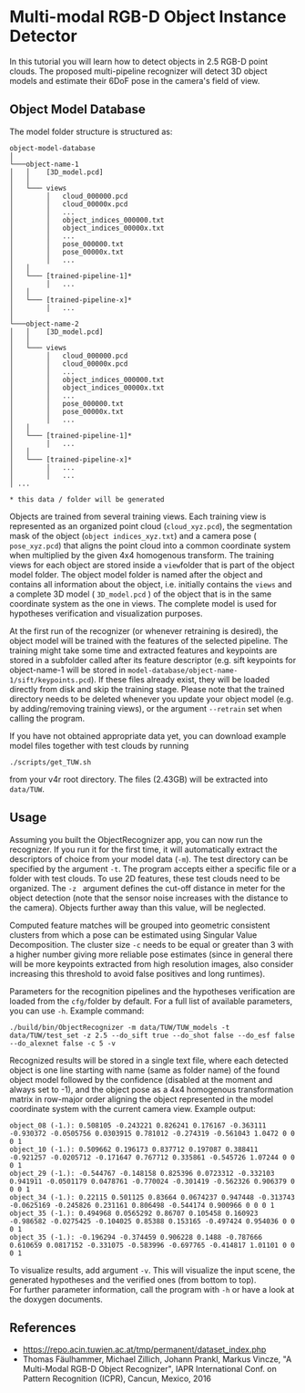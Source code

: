 # Multi-modal RGB-D Object Instance Detector

In this tutorial you will learn how to detect objects in 2.5 RGB-D point clouds. The proposed multi-pipeline recognizer will detect 3D object models and estimate their 6DoF pose in the camera's field of view.


## Object Model Database  
The model folder structure is structured as: 

```
object-model-database  
│
└───object-name-1
│   │    [3D_model.pcd]
│   │
│   └─── views
│        │   cloud_000000.pcd
│        │   cloud_00000x.pcd
│        │   ...
│        │   object_indices_000000.txt
│        │   object_indices_00000x.txt
│        │   ...
│        │   pose_000000.txt
│        │   pose_00000x.txt
│        │   ...
│   │
│   └─── [trained-pipeline-1]*
│        │   ...
│   │
│   └─── [trained-pipeline-x]*
│        │   ...
│   
└───object-name-2
│   │    [3D_model.pcd]
│   │
│   └─── views
│        │   cloud_000000.pcd
│        │   cloud_00000x.pcd
│        │   ...
│        │   object_indices_000000.txt
│        │   object_indices_00000x.txt
│        │   ...
│        │   pose_000000.txt
│        │   pose_00000x.txt
│        │   ...
│   │
│   └─── [trained-pipeline-1]*
│        │   ...
│   │
│   └─── [trained-pipeline-x]*
│        │   ...
│        │   ...
│ ...
```
`* this data / folder will be generated`

Objects are trained from several training views. Each training view is represented as an organized point cloud (`cloud_xyz.pcd`), the segmentation mask of the object (`object indices_xyz.txt`) and a camera pose ( `pose_xyz.pcd`) that aligns the point cloud into a common coordinate system when multiplied by the given 4x4 homogenous transform. The training views for each object are stored inside a `view`folder that is part of the object model folder. The object model folder is named after the object and contains all information about the object, i.e. initially contains the `views` and a complete 3D model ( `3D_model.pcd` ) of the object that is in the same coordinate system as the one in views. The complete model is used for hypotheses verification and visualization purposes. 

At the first run of the recognizer (or whenever retraining is desired), the object model will be trained with the features of the selected pipeline. The training might take some time and extracted features and keypoints are stored in a subfolder called after its feature descriptor (e.g. sift keypoints for object-name-1 will be stored in `model-database/object-name-1/sift/keypoints.pcd`). If these files already exist, they will be loaded directly from disk and skip the training stage. Please note that the trained directory needs to be deleted whenever you update your object model (e.g. by adding/removing training views), or the argument `--retrain` set when calling the program.

If you have not obtained appropriate data yet, you can download example model files together with test clouds  by running
```
./scripts/get_TUW.sh
```
from your v4r root directory. The files (2.43GB) will be extracted into `data/TUW`.

## Usage
Assuming you built the ObjectRecognizer app, you can now run the recognizer. If you run it for the first time, it will automatically extract the descriptors of choice from your model data (`-m`). 
The test directory can be specified by the argument `-t`. The program accepts either a specific file or a folder with test clouds. To use 2D features, these test clouds need to be organized. The `-z ` argument defines the cut-off distance in meter for the object detection (note that the sensor noise increases with the distance to the camera). Objects further away than this value, will be neglected.

Computed feature matches will be grouped into geometric consistent clusters from which a pose can be estimated using Singular Value Decomposition. The cluster size `-c` needs to be equal or greater than 3 with a higher number giving more reliable pose estimates (since in general there will be more keypoints extracted from high resolution images, also consider increasing this threshold to avoid false positives and long runtimes). 

 Parameters for the recognition pipelines and the hypotheses verification are loaded from the `cfg/`folder by default. For a full list of available parameters, you can use `-h`. Example command:

```
./build/bin/ObjectRecognizer -m data/TUW/TUW_models -t data/TUW/test_set -z 2.5 --do_sift true --do_shot false --do_esf false --do_alexnet false -c 5 -v
```

Recognized results will be stored in a single text file, where each detected object is one line starting with name (same as folder name) of the found object model followed by the confidence (disabled at the moment and always set to -1), and the object pose as a 4x4 homogenous transformation matrix in row-major order aligning the object represented in the model coordinate system with the current camera view. Example output:
```
object_08 (-1.): 0.508105 -0.243221 0.826241 0.176167 -0.363111 -0.930372 -0.0505756 0.0303915 0.781012 -0.274319 -0.561043 1.0472 0 0 0 1 
object_10 (-1.): 0.509662 0.196173 0.837712 0.197087 0.388411 -0.921257 -0.0205712 -0.171647 0.767712 0.335861 -0.545726 1.07244 0 0 0 1 
object_29 (-1.): -0.544767 -0.148158 0.825396 0.0723312 -0.332103 0.941911 -0.0501179 0.0478761 -0.770024 -0.301419 -0.562326 0.906379 0 0 0 1 
object_34 (-1.): 0.22115 0.501125 0.83664 0.0674237 0.947448 -0.313743 -0.0625169 -0.245826 0.231161 0.806498 -0.544174 0.900966 0 0 0 1 
object_35 (-1.): 0.494968 0.0565292 0.86707 0.105458 0.160923 -0.986582 -0.0275425 -0.104025 0.85388 0.153165 -0.497424 0.954036 0 0 0 1 
object_35 (-1.): -0.196294 -0.374459 0.906228 0.1488 -0.787666 0.610659 0.0817152 -0.331075 -0.583996 -0.697765 -0.414817 1.01101 0 0 0 1 
```
To visualize results, add argument `-v`. This will visualize the input scene, the generated hypotheses and the verified ones (from bottom to top).   
For further parameter information, call the program with `-h` or have a look at the doxygen documents.  

## References
* https://repo.acin.tuwien.ac.at/tmp/permanent/dataset_index.php
* Thomas Fäulhammer, Michael Zillich, Johann Prankl, Markus Vincze, "A Multi-Modal RGB-D Object Recognizer", IAPR International Conf. on Pattern Recognition (ICPR), Cancun, Mexico, 2016
